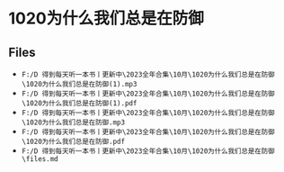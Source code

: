 # 1020为什么我们总是在防御

## Files

- `F:/D 得到每天听一本书丨更新中\2023全年合集\10月\1020为什么我们总是在防御\1020为什么我们总是在防御(1).mp3`
- `F:/D 得到每天听一本书丨更新中\2023全年合集\10月\1020为什么我们总是在防御\1020为什么我们总是在防御(1).pdf`
- `F:/D 得到每天听一本书丨更新中\2023全年合集\10月\1020为什么我们总是在防御\1020为什么我们总是在防御.mp3`
- `F:/D 得到每天听一本书丨更新中\2023全年合集\10月\1020为什么我们总是在防御\1020为什么我们总是在防御.pdf`
- `F:/D 得到每天听一本书丨更新中\2023全年合集\10月\1020为什么我们总是在防御\files.md`
